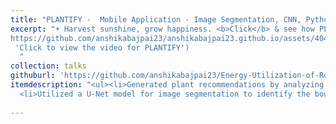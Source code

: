 ```yaml
---
title: "PLANTIFY -  Mobile Application - Image Segmentation, CNN, Python"
excerpt: "☀️ Harvest sunshine, grow happiness. <b>Click</b> & see how PLANTIFY makes rooftop farming fun!<br/>[![PLANTIFY](/files/PlantifyImage.png)](
https://github.com/anshikabajpai23/anshikabajpai23.github.io/assets/40437600/bf1ca304-0fa0-4468-826a-8c6904cd7233
 'Click to view the video for PLANTIFY')
  "
collection: talks
githuburl: 'https://github.com/anshikabajpai23/Energy-Utilization-of-Rooftops-In-Urban-Areas'
itemdescription: "<ul><li>Generated plant recommendations by analyzing a user's location and solar capabilities.</li>
  <li>Utilized a U-Net model for image segmentation to identify the boundary between the sky and ground and then encoded the results in a run-length format with an accuracy of 70%.</li></ul>"
  
---
```

